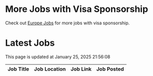 # More Jobs with Visa Sponsorship

Check out [Europe Jobs](https://github.com/sureshparimi/europejobs#latest-jobs) for more jobs with visa sponsorship.

# Latest Jobs

This page is updated at January 25, 2025 21:56:08

| Job Title | Job Location | Job Link | Job Posted |
| --- | --- | --- | --- |
